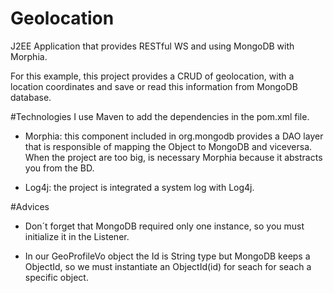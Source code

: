 # Geolocation
J2EE Application that provides RESTful WS and using MongoDB with Morphia.

For this example, this project provides a CRUD of geolocation, with a location coordinates and save or read this information from MongoDB database.

#Technologies
I use Maven to add the dependencies in the pom.xml file.

- Morphia: this component included in org.mongodb provides a DAO layer that is responsible of mapping the Object to MongoDB and viceversa.
When the project are too big, is necessary Morphia because it abstracts you from the BD.

- Log4j: the project is integrated a system log with Log4j.

#Advices

- Don´t forget that MongoDB required only one instance, so you must initialize it in the Listener.

- In our GeoProfileVo object the Id is String type but MongoDB keeps a ObjectId, so we must instantiate an ObjectId(id) for seach for seach a specific object.

